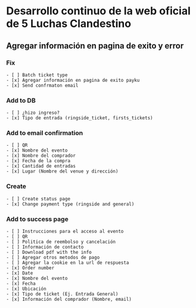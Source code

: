 # Desarrollo continuo de la web oficial de 5 Luchas Clandestino

## Agregar información en pagina de exito y error

### Fix
    - [ ] Batch ticket type
    - [x] Agregar información en pagina de exito payku
    - [x] Send confrmaton email

### Add to DB
    - [ ] ¿hizo ingreso?
    - [x] Tipo de entrada (ringside_ticket, firsts_tickets)

### Add to email confirmation
    - [ ] QR
    - [x] Nombre del evento
    - [x] Nombre del comprador
    - [x] Fecha de la compra
    - [x] Cantidad de entradas
    - [x] Lugar (Nombre del venue y dirección)

### Create
    - [ ] Create status page
    - [x] Change payment type (ringside and general)

### Add to success page
    - [ ] Instrucciones para el acceso al evento
    - [ ] QR
    - [ ] Politica de reembolso y cancelación
    - [ ] Información de contacto
    - [ ] Download pdf with the info
    - [ ] Agregar otros metodos de pago
    - [ ] Agregar la cookie en la url de respuesta
    - [x] Order number
    - [x] Date
    - [x] Nombre del evento
    - [x] Fecha
    - [x] Ubicación
    - [x] Tipo de ticket (Ej. Entrada General)
    - [x] Información del comprador (Nombre, email)